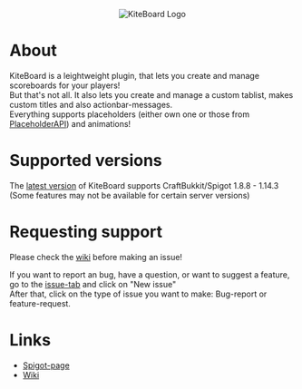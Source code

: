 [PlaceholderAPI]: https://www.spigotmc.org/resources/6245/
[Wiki]: https://github.com/Niall7459/KiteBoard-Documentation/wiki
[issues]: https://github.com/Niall7459/KiteBoard-Documentation/issues
[download]: https://www.spigotmc.org/resources/13694/

<p align="center">
  <img src="https://i.imgur.com/3aB1yGv.png" alt="KiteBoard Logo"/>
</p>

# About
KiteBoard is a leightweight plugin, that lets you create and manage scoreboards for your players!  
But that's not all. It also lets you create and manage a custom tablist, makes custom titles and also actionbar-messages.  
Everything supports placeholders (either own one or those from [PlaceholderAPI]) and animations!

# Supported versions
The [latest version][download] of KiteBoard supports CraftBukkit/Spigot 1.8.8 - 1.14.3 (Some features may not be available for certain server versions)

# Requesting support
Please check the [wiki] before making an issue!

If you want to report an bug, have a question, or want to suggest a feature, go to the [issue-tab][issues] and click on "New issue"  
After that, click on the type of issue you want to make: Bug-report or feature-request.

# Links
- [Spigot-page][download]
- [Wiki]
